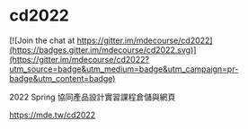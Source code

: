 # cd2022

[![Join the chat at https://gitter.im/mdecourse/cd2022](https://badges.gitter.im/mdecourse/cd2022.svg)](https://gitter.im/mdecourse/cd2022?utm_source=badge&utm_medium=badge&utm_campaign=pr-badge&utm_content=badge)

2022 Spring 協同產品設計實習課程倉儲與網頁

https://mde.tw/cd2022
